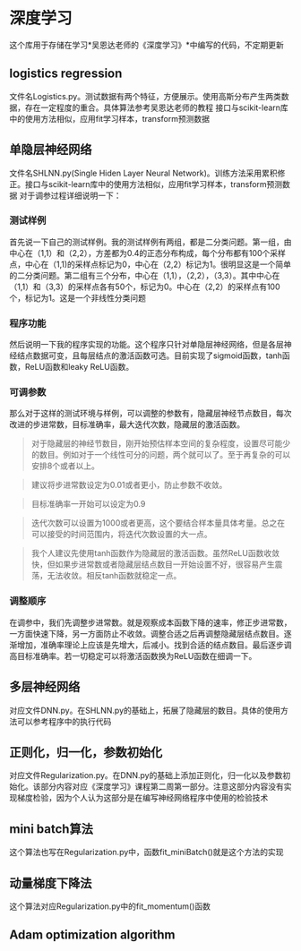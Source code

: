 # 深度学习
这个库用于存储在学习*吴恩达老师的《深度学习》*中编写的代码，不定期更新
## logistics regression
文件名Logistics.py。测试数据有两个特征，方便展示。使用高斯分布产生两类数据，存在一定程度的重合。具体算法参考吴恩达老师的教程
接口与scikit-learn库中的使用方法相似，应用fit学习样本，transform预测数据
## 单隐层神经网络
文件名SHLNN.py(Single Hiden Layer Neural Network)。训练方法采用累积修正。接口与scikit-learn库中的使用方法相似，应用fit学习样本，transform预测数据
对于调参过程详细说明一下：
### 测试样例
首先说一下自己的测试样例。我的测试样例有两组，都是二分类问题。第一组，由中心在（1,1）和（2,2），方差都为0.4的正态分布构成，每个分布都有100个采样点，中心在（1,1)的采样点标记为0，中心在（2,2）标记为1。很明显这是一个简单的二分类问题。第二组有三个分布，中心在（1,1），（2,2），（3,3）。其中中心在（1,1）和（3,3）的采样点各有50个，标记为0。中心在（2,2）的采样点有100个，标记为1。这是一个非线性分类问题
### 程序功能
然后说明一下我的程序实现的功能。这个程序只针对单隐层神经网络，但是各层神经结点数据可变，且每层结点的激活函数可选。目前实现了sigmoid函数，tanh函数，ReLU函数和leaky ReLU函数。
### 可调参数
那么对于这样的测试环境与样例，可以调整的参数有，隐藏层神经节点数目，每次改进的步进常数，目标准确率，最大迭代次数，隐藏层的激活函数。
>对于隐藏层的神经节数目，刚开始预估样本空间的复杂程度，设置尽可能少的数目。例如对于一个线性可分的问题，两个就可以了。至于再复杂的可以安排8个或者以上。

>建议将步进常数设定为0.01或者更小，防止参数不收敛。

>目标准确率一开始可以设定为0.9

>迭代次数可以设置为1000或者更高，这个要结合样本量具体考量。总之在可以接受的时间范围内，将迭代次数设置的大一点。

>我个人建议先使用tanh函数作为隐藏层的激活函数。虽然ReLU函数收敛快，但如果步进常数或者隐藏层结点数目一开始设置不好，很容易产生震荡，无法收敛。相反tanh函数就稳定一点。

### 调整顺序
在调参中，我们先调整步进常数。就是观察成本函数下降的速率，修正步进常数，一方面快速下降，另一方面防止不收敛。调整合适之后再调整隐藏层结点数目。逐渐增加，准确率理论上应该是先增大，后减小。找到合适的结点数目。最后逐步调高目标准确率。若一切稳定可以将激活函数换为ReLU函数在细调一下。

## 多层神经网络
对应文件DNN.py。在SHLNN.py的基础上，拓展了隐藏层的数目。具体的使用方法可以参考程序中的执行代码

## 正则化，归一化，参数初始化
对应文件Regularization.py。在DNN.py的基础上添加正则化，归一化以及参数初始化。该部分内容对应《深度学习》课程第二周第一部分。注意这部分内容没有实现梯度检验，因为个人认为这部分是在编写神经网络程序中使用的检验技术

## mini batch算法
这个算法也写在Regularization.py中，函数fit_miniBatch()就是这个方法的实现

## 动量梯度下降法
这个算法对应Regularization.py中的fit_momentum()函数

## Adam optimization algorithm